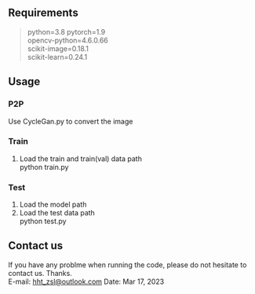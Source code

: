 ## Requirements
>python=3.8
pytorch=1.9  
opencv-python=4.6.0.66  
scikit-image=0.18.1  
scikit-learn=0.24.1  

## Usage

### P2P
Use CycleGan.py to convert the image

### Train
1. Load the train and train(val) data path  
python train.py  

### Test
1. Load the model path  
2. Load the test data path  
python test.py  

## Contact us 
If you have any problme when running the code, please do not hesitate to contact us. Thanks.  
E-mail: hht_zsl@outlook.com
Date: Mar 17, 2023  
